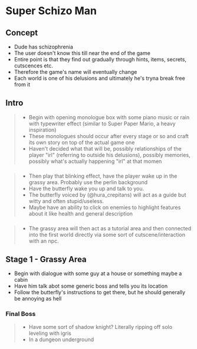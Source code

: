 # Super Schizo Man
## Concept
- Dude has schizophrenia
- The user doesn't know this till near the end of the game
- Entire point is that they find out gradually through hints, items, secrets, cutscences etc.
- Therefore the game's name will eventually change
- Each world is one of his delusions and ultimately he's tryna break free from it

## Intro
>- Begin with opening monologue box with some piano music or rain with typewriter effect (similar to Super Paper Mario, a heavy inspiration)
>- These monologues should occur after every stage or so and craft its own story on top of the actual game one
>- Haven't decided what that will be, possibly relationships of the player "irl" (referring to outside his delusions), possibly memories, possibly what's actually happening "irl" at that momen

###

>- Then play that blinking effect, have the player wake up in the grassy area. Probably use the perlin background
>- Have the butterfly wake you up and talk to you.
>- The butterfly voiced by (@hura_crepitans) will act as a guide but witty and often stupid/useless.
>- Maybe have an ability to click on enemies to highlight features about it like health and general description

###

>- The grassy area will then act as a tutorial area and then connected into the first world directly via some sort of cutscene/interaction with an npc.


## Stage 1 - Grassy Area

- Begin with dialogue with some guy at a house or something maybe a cabin
- Have him talk abot some generic boss and tells you its location
- Follow the butterfly's instructions to get there, but he should generally be annoying as hell

### Final Boss

>- Have some sort of shadow knight? Literally ripping off solo leveling with igris
>- In a dungeon underground
